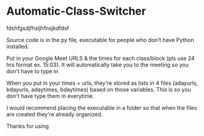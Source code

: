 # Automatic-Class-Switcher
fdshfgsdjfhsljhfnsjkdfdsf

Source code is in the py file, executable for people who don't have Python installed.

Put in your Google Meet URLS & the times for each class/block (pls use 24 hrs format ex. 15:03). It will automatically take you to the meeting so you don't have to type in

When you put in your times + urls, they're stored as lists in 4 files (adayurls, bdayurls, adaytimes, bdaytimes) based on those variables. 
This is so you don't have type them in everytime.

I would recommend placing the executable in a folder so that when the files are created they're already organized.

Thanks for using
